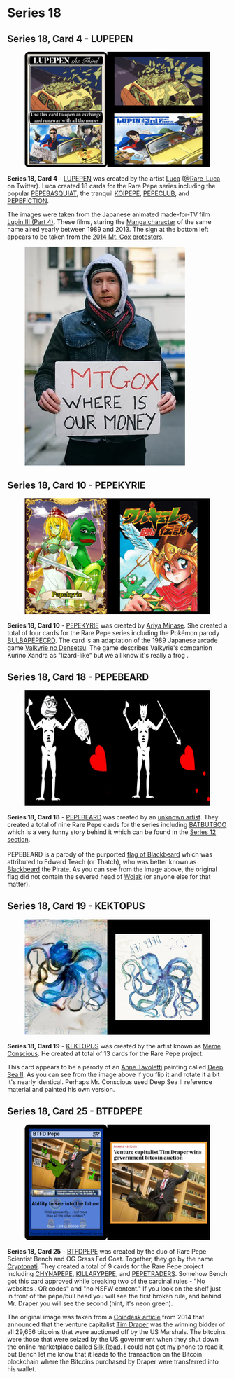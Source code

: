 # Series 18

## Series 18, Card 4 - LUPEPEN

<figure><img src="../../../.gitbook/assets/S18 C04 - LUPEPEN card and source.jpg" alt=""><figcaption></figcaption></figure>

**Series 18, Card 4** - [LUPEPEN](https://pepe.wtf/asset/LUPEPEN) was created by the artist [Luca](https://pepe.wtf/artists/Luca) ([@Rare\_Luca](https://twitter.com/Rare\_Luca) on Twitter). Luca created 18 cards for the Rare Pepe series including the popular [PEPEBASQUIAT](https://pepe.wtf/asset/PEPEBASQUIAT), the tranquil [KOIPEPE](https://pepe.wtf/asset/KOIPEPE), [PEPECLUB](https://pepe.wtf/asset/PEPECLUB), and [PEPEFICTION](https://pepe.wtf/asset/PEPFICTION).&#x20;

The images were taken from the Japanese animated made-for-TV film [Lupin III (Part 4)](https://theartarchivee.com/2018/07/28/retro-retrospective-lupin-iii-part-4/). These films, staring the [Manga character](https://en.wikipedia.org/wiki/Lupin\_the\_Third) of the same name aired yearly between 1989 and 2013. The sign at the bottom left appears to be taken from the [2014 Mt. Gox protestors](https://www.theverge.com/2014/2/19/5425220/protest-at-mt-gox-bitcoin-exchange-in-tokyo).

<figure><img src="../../../.gitbook/assets/S18, C04 Money Sign copy.jpg" alt=""><figcaption></figcaption></figure>

## Series 18, Card 10 - PEPEKYRIE

<figure><img src="../../../.gitbook/assets/S18 C10 - PEPEKYRIE card and source.jpg" alt=""><figcaption></figcaption></figure>

**Series 18, Card 10** - [PEPEKYRIE](https://pepe.wtf/asset/PEPEKYRIE) was created by [Ariya Minase](https://twitter.com/aria\_minase). She created a total of four cards for the Rare Pepe series including the Pokémon parody [BULBAPEPECRD](https://pepe.wtf/asset/BULBAPEPECRD). The card is an adaptation of the 1989 Japanese arcade game [Valkyrie no Densetsu](https://en.wikipedia.org/wiki/Valkyrie\_no\_Densetsu). The game describes Valkyrie's companion Kurino Xandra as "lizard-like" but we all know it's really a frog . &#x20;

## Series 18, Card 18 - PEPEBEARD

<figure><img src="../../../.gitbook/assets/S18 C18 - PEPEBEARD card and source.jpg" alt=""><figcaption></figcaption></figure>

**Series 18, Card 18** - [PEPEBEARD](https://pepe.wtf/asset/PEPEBEARD) was created by an [unknown artist](https://pepe.wtf/artists/1Gpe8KHgZpgzpVLwri1UnU99wwCUWmm3cs). They created a total of nine Rare Pepe cards for the series including [BATBUTBOO](https://pepe.wtf/asset/BATBUTBOO) which is a very funny story behind it which can be found in the [Series 12 section](https://wiki.pepe.wtf/chapter-2-the-rare-pepe-project/the-rare-pepe-blockchain-project/series-and-card-specific-lore/series-12).  \
\
PEPEBEARD is a parody of the purported [flag of Blackbeard](https://en.wikipedia.org/wiki/Flag\_of\_Blackbeard) which was attributed to Edward Teach (or Thatch), who was better known as [Blackbeard](https://en.wikipedia.org/wiki/Blackbeard) the Pirate. As you can see from the image above, the original flag did not contain the severed head of [Wojak](https://en.wikipedia.org/wiki/Wojak) (or anyone else for that matter).&#x20;

## Series 18, Card 19 - KEKTOPUS

<figure><img src="../../../.gitbook/assets/S18 C19 - KEKTOPUS card and source copy.jpg" alt=""><figcaption></figcaption></figure>

**Series 18, Card 19** - [KEKTOPUS](https://pepe.wtf/asset/KEKTOPUS) was created by the artist known as [Meme Conscious](https://pepe.wtf/artists/Meme-Conscious). He created at total of 13 cards for the Rare Pepe project.

This card appears to be a parody of an [Anne Tavoletti](https://www.instagram.com/anne\_tavoletti/) painting called [Deep Sea II](https://www.allposters.com/-sp/Deep-Sea-II-Posters\_i16246478\_.htm). As you can see from the image above if you flip it and rotate it a bit it's nearly identical. Perhaps Mr. Conscious used Deep Sea II reference material and painted his own version.

## Series 18, Card 25 - BTFDPEPE

<figure><img src="../../../.gitbook/assets/S18 C25 - BTFDPEPE card and source.png" alt=""><figcaption></figcaption></figure>

**Series 18, Card 25** - [BTFDPEPE](https://pepe.wtf/asset/BTFDPEPE) was created by the duo of Rare Pepe Scientist Bench and OG Grass Fed Goat. Together, they go by the name [Cryptonati](https://pepe.wtf/artists/Cryptonati). They created a total of 9 cards for the Rare Pepe project including [CHYNAPEPE](https://pepe.wtf/asset/CHYNAPEPE), [KILLARYPEPE](https://pepe.wtf/asset/KILLARYPEPE), and [PEPETRADERS](https://pepe.wtf/asset/PEPETRADERS). Somehow Bench got this card approved while breaking two of the cardinal rules - "No websites.. QR codes" and "no NSFW content." If you look on the shelf just in front of the pepe/bull head you will see the first broken rule, and behind Mr. Draper you will see the second (hint, it's neon green).&#x20;

The original image was taken from a [Coindesk article](https://www.coindesk.com/markets/2014/07/02/vc-tim-draper-revealed-as-silk-road-bitcoin-auction-winner/) from 2014 that announced that the venture capitalist [Tim Draper](https://en.wikipedia.org/wiki/Tim\_Draper) was the winning bidder of all 29,656 bitcoins that were auctioned off by the US Marshals.  The bitcoins were those that were seized by the US government when they shut down the online marketplace called [Silk Road](https://en.wikipedia.org/wiki/Silk\_Road\_\(marketplace\)). I could not get my phone to read it, but Bench let me know that it leads to the transaction on the Bitcoin blockchain where the Bitcoins purchased by Draper were transferred into his wallet.   &#x20;
